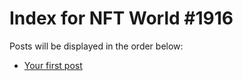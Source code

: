 # Index for NFT World #1916
Posts will be displayed in the order below:

- [Your first post](./001-first.md)

